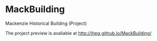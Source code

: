 # MackBuilding

Mackenzie Historical Building (Project)

The project preview is avaliable at http://jhpg.github.io/MackBuilding/
